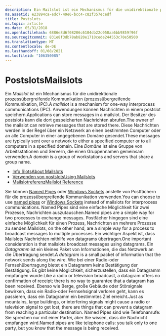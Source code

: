 ```yaml
---
description: Ein Mailslot ist ein Mechanismus für die unidirektionale prozessübergreifende Kommunikation (prozessübergreifende Kommunikation, IPC). Anwendungen können Nachrichten in einem postslot speichern. Der Besitzer des postslots kann die dort gespeicherten Nachrichten abrufen.
ms.assetid: e23894ca-edc7-49e6-bcc4-c82f357ecedf
title: Postslots
ms.topic: article
ms.date: 05/31/2018
ms.openlocfilehash: 6886e8d6f08206c6104db22c050aa6bb9859f96f
ms.sourcegitcommit: 831e8f3db78ab820e1710cede244553c70e50500
ms.translationtype: MT
ms.contentlocale: de-DE
ms.lasthandoff: 01/08/2021
ms.locfileid: "106350085"
---
```

# <a name="mailslots"></a><span data-ttu-id="24b85-105">Postslots</span><span class="sxs-lookup"><span data-stu-id="24b85-105">Mailslots</span></span>

<span data-ttu-id="24b85-106">Ein *Mailslot* ist ein Mechanismus für die unidirektionale prozessübergreifende Kommunikation (prozessübergreifende Kommunikation, IPC).</span><span class="sxs-lookup"><span data-stu-id="24b85-106">A *mailslot* is a mechanism for one-way interprocess communications (IPC).</span></span> <span data-ttu-id="24b85-107">Anwendungen können Nachrichten in einem postslot speichern.</span><span class="sxs-lookup"><span data-stu-id="24b85-107">Applications can store messages in a mailslot.</span></span> <span data-ttu-id="24b85-108">Der Besitzer des postslots kann die dort gespeicherten Nachrichten abrufen.</span><span class="sxs-lookup"><span data-stu-id="24b85-108">The owner of the mailslot can retrieve messages that are stored there.</span></span> <span data-ttu-id="24b85-109">Diese Nachrichten werden in der Regel über ein Netzwerk an einen bestimmten Computer oder an alle Computer in einer angegebenen Domäne gesendet.</span><span class="sxs-lookup"><span data-stu-id="24b85-109">These messages are typically sent over a network to either a specified computer or to all computers in a specified domain.</span></span> <span data-ttu-id="24b85-110">Eine *Domäne* ist eine Gruppe von Arbeitsstationen und Servern, die einen Gruppennamen gemeinsam verwenden.</span><span class="sxs-lookup"><span data-stu-id="24b85-110">A *domain* is a group of workstations and servers that share a group name.</span></span>

-   [<span data-ttu-id="24b85-111">Info Slots</span><span class="sxs-lookup"><span data-stu-id="24b85-111">About Mailslots</span></span>](about-mailslots.md)
-   [<span data-ttu-id="24b85-112">Verwenden von postslots</span><span class="sxs-lookup"><span data-stu-id="24b85-112">Using Mailslots</span></span>](using-mailslots.md)
-   [<span data-ttu-id="24b85-113">Mailslotreferenz</span><span class="sxs-lookup"><span data-stu-id="24b85-113">Mailslot Reference</span></span>](mailslot-reference.md)

<span data-ttu-id="24b85-114">Sie können [Named Pipes](named-pipes.md) oder [Windows Sockets](/windows/desktop/WinSock/windows-sockets-start-page-2) anstelle von Postfächern für die prozessübergreifende Kommunikation verwenden.</span><span class="sxs-lookup"><span data-stu-id="24b85-114">You can choose to use [named pipes](named-pipes.md) or [Windows Sockets](/windows/desktop/WinSock/windows-sockets-start-page-2) instead of mailslots for interprocess communications.</span></span> <span data-ttu-id="24b85-115">Named Pipes sind eine einfache Möglichkeit für zwei Prozesse, Nachrichten auszutauschen.</span><span class="sxs-lookup"><span data-stu-id="24b85-115">Named pipes are a simple way for two processes to exchange messages.</span></span> <span data-ttu-id="24b85-116">Postfächer hingegen sind eine einfache Möglichkeit für einen Prozess, Nachrichten an mehrere Prozesse zu senden.</span><span class="sxs-lookup"><span data-stu-id="24b85-116">Mailslots, on the other hand, are a simple way for a process to broadcast messages to multiple processes.</span></span> <span data-ttu-id="24b85-117">Ein wichtiger Aspekt ist, dass Mailslots Nachrichten mithilfe von datagrams übertragen.</span><span class="sxs-lookup"><span data-stu-id="24b85-117">One important consideration is that mailslots broadcast messages using datagrams.</span></span> <span data-ttu-id="24b85-118">Ein *Datagramm* ist ein kleines Paket von Informationen, die das Netzwerk an die Übertragung sendet.</span><span class="sxs-lookup"><span data-stu-id="24b85-118">A *datagram* is a small packet of information that the network sends along the wire.</span></span> <span data-ttu-id="24b85-119">Wie bei einer Radio-oder Fernsehübertragung bietet ein Datagramm keine Bestätigung der Bestätigung. Es gibt keine Möglichkeit, sicherzustellen, dass ein Datagramm empfangen wurde.</span><span class="sxs-lookup"><span data-stu-id="24b85-119">Like a radio or television broadcast, a datagram offers no confirmation of receipt; there is no way to guarantee that a datagram has been received.</span></span> <span data-ttu-id="24b85-120">Ebenso wie Berge, große Gebäude oder Störsignale bewirken, dass ein Radio-oder Fernsehsignal verloren geht, kann es passieren, dass ein Datagramm ein bestimmtes Ziel erreicht.</span><span class="sxs-lookup"><span data-stu-id="24b85-120">Just as mountains, large buildings, or interfering signals might cause a radio or television signal to get lost, there are things that can prevent a datagram from reaching a particular destination.</span></span> <span data-ttu-id="24b85-121">Named Pipes sind wie Telefonanrufe: Sie sprechen nur mit einer Partei, aber Sie wissen, dass die Nachricht empfangen wird.</span><span class="sxs-lookup"><span data-stu-id="24b85-121">Named pipes are like telephone calls: you talk only to one party, but you know that the message is being received.</span></span>

 

 
